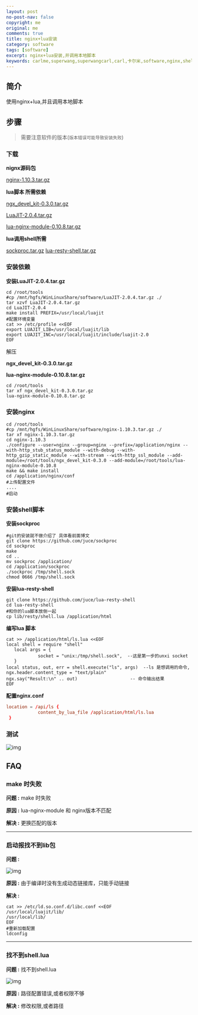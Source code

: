 ```yaml
---
layout: post
no-post-nav: false 
copyright: me
original: me
comments: true
title: nginx+lua安装
category: software
tags: [software]
excerpt: nginx+lua安装,并调用本地脚本
keywords: carlme,superwang,superwangcarl,carl,卡尔米,software,nginx,shell,lua
---
```


## 简介

使用nginx+lua,并且调用本地脚本

## 步骤

> 需要注意软件的版本(`版本错误可能导致安装失败`)

### 下载

**nignx源码包**

[nginx-1.10.3.tar.gz](../../download/nginx-1.10.3.tar.gz)

**lua脚本 所需依赖**

[ngx_devel_kit-0.3.0.tar.gz](../../download/ngx_devel_kit-0.3.0.tar.gz)

[LuaJIT-2.0.4.tar.gz](../../download/ngx_devel_kit-0.3.0.tar.gz)

[lua-nginx-module-0.10.8.tar.gz](../../download/lua-nginx-module-0.10.8.tar.gz)

**lua调用shell所需**

[sockproc.tar.gz](../../download/sockproc.tar.gz)
[lua-resty-shell.tar.gz](../../download/lua-resty-shell.tar.gz)

### 安装依赖

**安装LuaJIT-2.0.4.tar.gz**

```shell
cd /root/tools
#cp /mnt/hgfs/WinLinuxShare/software/LuaJIT-2.0.4.tar.gz ./
tar xzvf LuaJIT-2.0.4.tar.gz
cd LuaJIT-2.0.4
make install PREFIX=/usr/local/luajit
#配置环境变量
cat >> /etc/profile <<EOF
export LUAJIT_LIB=/usr/local/luajit/lib
export LUAJIT_INC=/usr/local/luajit/include/luajit-2.0
EOF
```

解压

**ngx_devel_kit-0.3.0.tar.gz**

 **lua-nginx-module-0.10.8.tar.gz**

```shell
cd /root/tools
tar xf ngx_devel_kit-0.3.0.tar.gz
lua-nginx-module-0.10.8.tar.gz
```

### 安装nginx

```shell
cd /root/tools
#cp /mnt/hgfs/WinLinuxShare/software/nginx-1.10.3.tar.gz ./
tar xf nginx-1.10.3.tar.gz
cd nginx-1.10.3
./configure --user=nginx --group=nginx --prefix=/application/nginx --with-http_stub_status_module --with-debug --with-http_gzip_static_module --with-stream --with-http_ssl_module --add-module=/root/tools/ngx_devel_kit-0.3.0 --add-module=/root/tools/lua-nginx-module-0.10.8
make && make install
cd /application/nginx/conf
#上传配置文件
....
#启动
```

### 安装shell脚本

**安装sockproc**

```shell
#git的安装就不做介绍了 具体看前面博文
git clone https://github.com/juce/sockproc
cd sockproc
make
cd ..
mv sockproc /application/
cd /application/sockproc
./sockproc /tmp/shell.sock
chmod 0666 /tmp/shell.sock
```

**安装lua-resty-shell**

```shell
git clone https://github.com/juce/lua-resty-shell
cd lua-resty-shell
#和你的lua脚本放倒一起
cp lib/resty/shell.lua /application/html
```

**编写lua 脚本**

```shell
cat >> /application/html/ls.lua <<EOF
local shell = require "shell"
   local args = {
            socket = "unix:/tmp/shell.sock",  --这是第一步的unxi socket
   }
local status, out, err = shell.execute("ls", args)  --ls 是想调用的命令,
ngx.header.content_type = "text/plain"
ngx.say("Result:\n" .. out)                    -- 命令输出结果
EOF
```

**配置nginx.conf**

```conf
location = /api/ls {
            content_by_lua_file /application/html/ls.lua 
 }
```

### 测试

![img](../../assets/images/blog/2019/20190428224713.png)

## FAQ

### make 时失败

**问题 :** make 时失败

**原因 :** lua-nginx-module 和 nginx版本不匹配

**解决 :** 更换匹配的版本

***

### 启动报找不到lib包

**问题 :** 

![img](../../assets/images/blog/2019/20190428224013.png)

**原因 :** 由于编译时没有生成动态链接库，只能手动链接

**解决 :** 

```shell
cat >> /etc/ld.so.conf.d/libc.conf <<EOF
/usr/local/luajit/lib/
/usr/local/lib/
EOF
#重新加载配置
ldconfig
```

***

### 找不到shell.lua

**问题 :** 找不到shell.lua

![img](../../assets/images/blog/2019/20190429160515.png)

**原因 :** 路径配置错误,或者权限不够

**解决 :** 修改权限,或者路径





